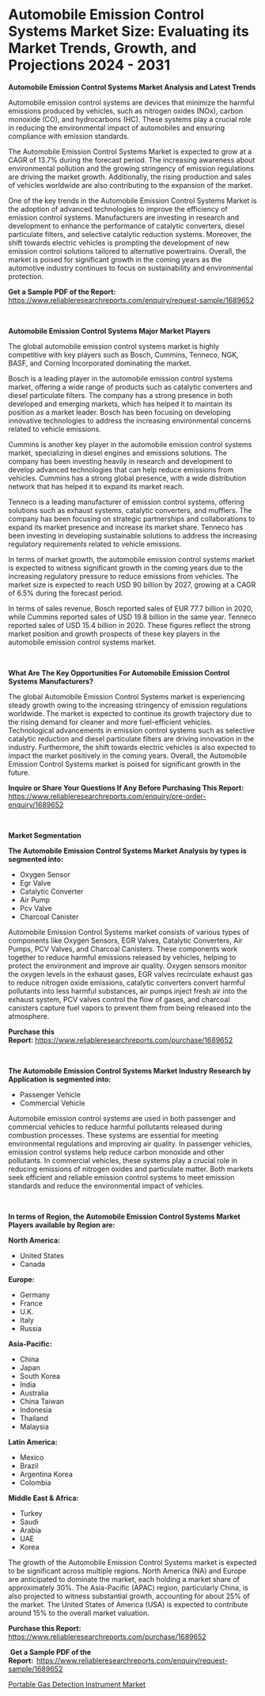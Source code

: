 <p><h1>Automobile Emission Control Systems Market Size: Evaluating its Market Trends, Growth, and Projections 2024 - 2031</h1></p><p><strong>Automobile Emission Control Systems Market Analysis and Latest Trends</strong></p>
<p><p>Automobile emission control systems are devices that minimize the harmful emissions produced by vehicles, such as nitrogen oxides (NOx), carbon monoxide (CO), and hydrocarbons (HC). These systems play a crucial role in reducing the environmental impact of automobiles and ensuring compliance with emission standards.</p><p>The Automobile Emission Control Systems Market is expected to grow at a CAGR of 13.7% during the forecast period. The increasing awareness about environmental pollution and the growing stringency of emission regulations are driving the market growth. Additionally, the rising production and sales of vehicles worldwide are also contributing to the expansion of the market.</p><p>One of the key trends in the Automobile Emission Control Systems Market is the adoption of advanced technologies to improve the efficiency of emission control systems. Manufacturers are investing in research and development to enhance the performance of catalytic converters, diesel particulate filters, and selective catalytic reduction systems. Moreover, the shift towards electric vehicles is prompting the development of new emission control solutions tailored to alternative powertrains. Overall, the market is poised for significant growth in the coming years as the automotive industry continues to focus on sustainability and environmental protection.</p></p>
<p><strong>Get a Sample PDF of the Report:&nbsp;</strong> <a href="https://www.reliableresearchreports.com/enquiry/request-sample/1689652">https://www.reliableresearchreports.com/enquiry/request-sample/1689652</a></p>
<p>&nbsp;</p>
<p><strong>Automobile Emission Control Systems Major Market Players</strong></p>
<p><p>The global automobile emission control systems market is highly competitive with key players such as Bosch, Cummins, Tenneco, NGK, BASF, and Corning Incorporated dominating the market. </p><p>Bosch is a leading player in the automobile emission control systems market, offering a wide range of products such as catalytic converters and diesel particulate filters. The company has a strong presence in both developed and emerging markets, which has helped it to maintain its position as a market leader. Bosch has been focusing on developing innovative technologies to address the increasing environmental concerns related to vehicle emissions.</p><p>Cummins is another key player in the automobile emission control systems market, specializing in diesel engines and emissions solutions. The company has been investing heavily in research and development to develop advanced technologies that can help reduce emissions from vehicles. Cummins has a strong global presence, with a wide distribution network that has helped it to expand its market reach.</p><p>Tenneco is a leading manufacturer of emission control systems, offering solutions such as exhaust systems, catalytic converters, and mufflers. The company has been focusing on strategic partnerships and collaborations to expand its market presence and increase its market share. Tenneco has been investing in developing sustainable solutions to address the increasing regulatory requirements related to vehicle emissions.</p><p>In terms of market growth, the automobile emission control systems market is expected to witness significant growth in the coming years due to the increasing regulatory pressure to reduce emissions from vehicles. The market size is expected to reach USD 90 billion by 2027, growing at a CAGR of 6.5% during the forecast period.</p><p>In terms of sales revenue, Bosch reported sales of EUR 77.7 billion in 2020, while Cummins reported sales of USD 19.8 billion in the same year. Tenneco reported sales of USD 15.4 billion in 2020. These figures reflect the strong market position and growth prospects of these key players in the automobile emission control systems market.</p></p>
<p>&nbsp;</p>
<p><strong>What Are The Key Opportunities For Automobile Emission Control Systems Manufacturers?</strong></p>
<p><p>The global Automobile Emission Control Systems market is experiencing steady growth owing to the increasing stringency of emission regulations worldwide. The market is expected to continue its growth trajectory due to the rising demand for cleaner and more fuel-efficient vehicles. Technological advancements in emission control systems such as selective catalytic reduction and diesel particulate filters are driving innovation in the industry. Furthermore, the shift towards electric vehicles is also expected to impact the market positively in the coming years. Overall, the Automobile Emission Control Systems market is poised for significant growth in the future.</p></p>
<p><strong>Inquire or Share Your Questions If Any Before Purchasing This Report:</strong> <a href="https://www.reliableresearchreports.com/enquiry/pre-order-enquiry/1689652">https://www.reliableresearchreports.com/enquiry/pre-order-enquiry/1689652</a></p>
<p>&nbsp;</p>
<p><strong>Market Segmentation</strong></p>
<p><strong>The Automobile Emission Control Systems Market Analysis by types is segmented into:</strong></p>
<p><ul><li>Oxygen Sensor</li><li>Egr Valve</li><li>Catalytic Converter</li><li>Air Pump</li><li>Pcv Valve</li><li>Charcoal Canister</li></ul></p>
<p><p>Automobile Emission Control Systems market consists of various types of components like Oxygen Sensors, EGR Valves, Catalytic Converters, Air Pumps, PCV Valves, and Charcoal Canisters. These components work together to reduce harmful emissions released by vehicles, helping to protect the environment and improve air quality. Oxygen sensors monitor the oxygen levels in the exhaust gases, EGR valves recirculate exhaust gas to reduce nitrogen oxide emissions, catalytic converters convert harmful pollutants into less harmful substances, air pumps inject fresh air into the exhaust system, PCV valves control the flow of gases, and charcoal canisters capture fuel vapors to prevent them from being released into the atmosphere.</p></p>
<p><strong>Purchase this Report:&nbsp;</strong><a href="https://www.reliableresearchreports.com/purchase/1689652">https://www.reliableresearchreports.com/purchase/1689652</a></p>
<p>&nbsp;</p>
<p><strong>The Automobile Emission Control Systems Market Industry Research by Application is segmented into:</strong></p>
<p><ul><li>Passenger Vehicle</li><li>Commercial Vehicle</li></ul></p>
<p><p>Automobile emission control systems are used in both passenger and commercial vehicles to reduce harmful pollutants released during combustion processes. These systems are essential for meeting environmental regulations and improving air quality. In passenger vehicles, emission control systems help reduce carbon monoxide and other pollutants. In commercial vehicles, these systems play a crucial role in reducing emissions of nitrogen oxides and particulate matter. Both markets seek efficient and reliable emission control systems to meet emission standards and reduce the environmental impact of vehicles.</p></p>
<p>&nbsp;</p>
<p><strong>In terms of Region, the Automobile Emission Control Systems Market Players available by Region are:</strong></p>
<p>
    <p> <strong> North America: </strong>
        <ul>
            <li>United States</li>
            <li>Canada</li>
        </ul>
        </p> 
    <p> <strong> Europe: </strong>
        <ul>
            <li>Germany</li>
            <li>France</li>
            <li>U.K.</li>
            <li>Italy</li>
            <li>Russia</li>
        </ul>
        </p> 
    <p> <strong> Asia-Pacific: </strong>
        <ul>
            <li>China</li>
            <li>Japan</li>
            <li>South Korea</li>
            <li>India</li>
            <li>Australia</li>
            <li>China Taiwan</li>
            <li>Indonesia</li>
            <li>Thailand</li>
            <li>Malaysia</li>
        </ul>
        </p> 
    <p> <strong> Latin America: </strong>
        <ul>
            <li>Mexico</li>
            <li>Brazil</li>
            <li>Argentina Korea</li>
            <li>Colombia</li>
        </ul>
        </p> 
    <p> <strong> Middle East & Africa: </strong>
        <ul>
            <li>Turkey</li>
            <li>Saudi</li>
            <li>Arabia</li>
            <li>UAE</li>
            <li>Korea</li>
        </ul>
    </p>
    </p>
<p><p>The growth of the Automobile Emission Control Systems market is expected to be significant across multiple regions. North America (NA) and Europe are anticipated to dominate the market, each holding a market share of approximately 30%. The Asia-Pacific (APAC) region, particularly China, is also projected to witness substantial growth, accounting for about 25% of the market. The United States of America (USA) is expected to contribute around 15% to the overall market valuation.</p></p>
<p><strong>Purchase this Report: </strong><a href="https://www.reliableresearchreports.com/purchase/1689652">https://www.reliableresearchreports.com/purchase/1689652</a></p>
<p>&nbsp;<strong>Get a Sample PDF of the Report:&nbsp;&nbsp;</strong><a href="https://www.reliableresearchreports.com/enquiry/request-sample/1689652">https://www.reliableresearchreports.com/enquiry/request-sample/1689652</a></p>
<p><strong></strong></p>
<p><p><a href="https://github.com/lylyparadise/Market-Research-Report-List-2/blob/main/portable-gas-detection-instrument-market.md">Portable Gas Detection Instrument Market</a></p></p>